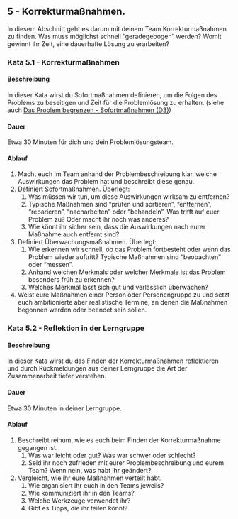 ## 5 - Korrekturmaßnahmen.

In diesem Abschnitt geht es darum mit deinem Team Korrekturmaßnahmen zu finden. Was muss möglichst schnell “geradegebogen” werden? Womit gewinnt ihr Zeit, eine dauerhafte Lösung zu erarbeiten?

### Kata 5.1 - Korrekturmaßnahmen

#### Beschreibung

In dieser Kata wirst du Sofortmaßnahmen definieren, um die Folgen des Problems zu beseitigen und Zeit für die Problemlösung zu erhalten. 
(siehe auch [Das Problem begrenzen - Sofortmaßnahmen (D3)](1-0-Grundlagen.md#das-problem-begrenzen---sofortma%C3%9Fnahmen-d3))

#### Dauer

Etwa 30 Minuten für dich und dein Problemlösungsteam.

#### Ablauf

1. Macht euch im Team anhand der Problembeschreibung klar, welche Auswirkungen das Problem hat und beschreibt diese genau.
2. Definiert Sofortmaßnahmen. Überlegt:
    1. Was müssen wir tun, um diese Auswirkungen wirksam zu entfernen?
    2. Typische Maßnahmen sind “prüfen und sortieren”, “entfernen”, “reparieren”, “nacharbeiten” oder “behandeln”. Was trifft auf euer Problem zu? Oder macht ihr noch was anderes?
    3. Wie könnt ihr sicher sein, dass die Auswirkungen nach eurer Maßnahme auch entfernt sind?
3. Definiert Überwachungsmaßnahmen. Überlegt:
    1. Wie erkennen wir schnell, ob das Problem fortbesteht oder wenn das Problem wieder auftritt? Typische Maßnahmen sind “beobachten” oder “messen”.
    2. Anhand welchen Merkmals oder welcher Merkmale ist das Problem besonders früh zu erkennen?
    3. Welches Merkmal lässt sich gut und verlässlich überwachen?
4. Weist eure Maßnahmen einer Person oder Personengruppe zu und setzt euch ambitionierte aber realistische Termine, an denen die Maßnahmen begonnen werden oder beendet sein sollen.

### Kata 5.2 - Reflektion in der Lerngruppe

#### Beschreibung

In dieser Kata wirst du das Finden der Korrekturmaßnahmen reflektieren und durch Rückmeldungen aus deiner Lerngruppe die Art der Zusammenarbeit tiefer verstehen.

#### Dauer

Etwa 30 Minuten in deiner Lerngruppe.

#### Ablauf

1. Beschreibt reihum, wie es euch beim Finden der Korrekturmaßnahme gegangen ist.
    1. Was war leicht oder gut? Was war schwer oder schlecht?
    2. Seid ihr noch zufrieden mit eurer Problembeschreibung und eurem Team? Wenn nein, was habt ihr geändert?
2. Vergleicht, wie ihr eure Maßnahmen verteilt habt.
    1. Wie organisiert ihr euch in den Teams jeweils?
    2. Wie kommuniziert ihr in den Teams?
    3. Welche Werkzeuge verwendet ihr?
    4. Gibt es Tipps, die ihr teilen könnt?
